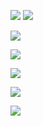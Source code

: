 <a href="https://codeclimate.com/github/jestjestjest/frontend-project-lvl1/maintainability"><img src="https://api.codeclimate.com/v1/badges/17eb352b7382a5c64824/maintainability" /></a> <a href="https://github.com/Skaipia/brain-games/actions"><img src="https://github.com/jestjestjest/frontend-project-lvl1/workflows/Node%20CI/badge.svg" /></a> 

<a href="https://asciinema.org/a/dFe5PnWbA2h7sgXqzswOokIOH" target="_blank"><img src="https://asciinema.org/a/dFe5PnWbA2h7sgXqzswOokIOH.svg" /></a>


<a href="https://asciinema.org/a/syvZR3yfJVoGbcM2bdwTEIHuU" target="_blank"><img src="https://asciinema.org/a/syvZR3yfJVoGbcM2bdwTEIHuU.svg" /></a>


<a href="https://asciinema.org/a/HA6LD7GIsfQs8CJneFpIhCAi1" target="_blank"><img src="https://asciinema.org/a/HA6LD7GIsfQs8CJneFpIhCAi1.svg" /></a>


<a href="https://asciinema.org/a/gtqI3QUw84DStmhizbWncZV99" target="_blank"><img src="https://asciinema.org/a/gtqI3QUw84DStmhizbWncZV99.svg" /></a>


<a href="https://asciinema.org/a/7AdYn8yy1noXQ8xTN5UUdqcqK" target="_blank"><img src="https://asciinema.org/a/7AdYn8yy1noXQ8xTN5UUdqcqK.svg" /></a>
